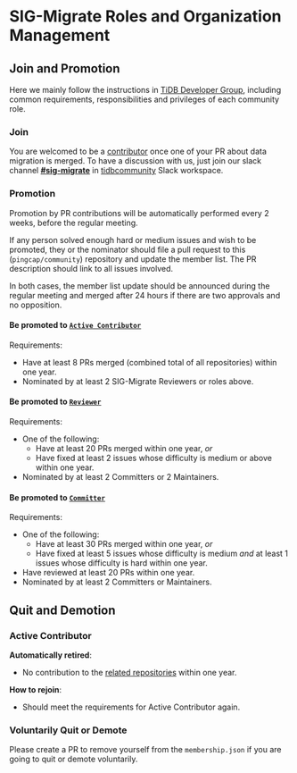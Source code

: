 # SIG-Migrate Roles and Organization Management

## Join and Promotion

Here we mainly follow the instructions in [TiDB Developer Group](../../architecture/README.md#tidb-developer-group), including common requirements, responsibilities and privileges of each community role.

### Join

You are welcomed to be a [contributor](../../architecture/README.md#contributor) once one of your PR about data migration is merged.
To have a discussion with us, just join our slack channel **[#sig-migrate](https://slack.tidb.io/invite?team=tidb-community&channel=sig-migrate&ref=github_sig)** in [tidbcommunity](https://pingcap.com/tidbslack) Slack workspace.

### Promotion

Promotion by PR contributions will be automatically performed every 2 weeks, before the regular meeting.

If any person solved enough hard or medium issues and wish to be promoted, they or the nominator should file a pull request to this (`pingcap/community`) repository and update the member list. The PR description should link to all issues involved.

In both cases, the member list update should be announced during the regular meeting and merged after 24 hours if there are two approvals and no opposition.

#### Be promoted to [`Active Contributor`](../../architecture/README.md#active-contributor)

Requirements:

* Have at least 8 PRs merged (combined total of all repositories) within one year.
* Nominated by at least 2 SIG-Migrate Reviewers or roles above.

#### Be promoted to [`Reviewer`](../../architecture/README.md#reviewer)

Requirements:

* One of the following:
    * Have at least 20 PRs merged within one year, *or*
    * Have fixed at least 2 issues whose difficulty is medium or above within one year.
* Nominated by at least 2 Committers or 2 Maintainers.

#### Be promoted to [`Committer`](../../architecture/README.md#committer)

Requirements:

* One of the following:
    * Have at least 30 PRs merged within one year, *or*
    * Have fixed at least 5 issues whose difficulty is medium *and* at least 1 issues whose difficulty is hard within one year.
* Have reviewed at least 20 PRs within one year.
* Nominated by at least 2 Committers or Maintainers.

## Quit and Demotion

### Active Contributor

**Automatically retired**:

* No contribution to the [related repositories](README.md#repositories-projects-and-labels) within one year.

**How to rejoin**:

* Should meet the requirements for Active Contributor again.

### Voluntarily Quit or Demote

Please create a PR to remove yourself from the `membership.json` if you are
going to quit or demote voluntarily.
